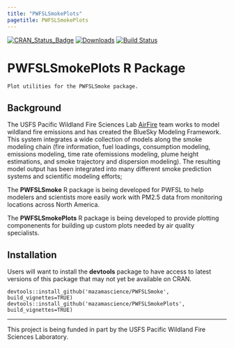 ```yaml
---
title: "PWFSLSmokePlots"
pagetitle: PWFSLSmokePlots
---
```


[![CRAN\_Status\_Badge](http://www.r-pkg.org/badges/version/PWFSLSmokePlots)](https://cran.r-project.org/package=PWFSLSmokePlots)
[![Downloads](http://cranlogs.r-pkg.org/badges/PWFSLSmokePlots)](https://cran.r-project.org/package=PWFSLSmokePlots)
[![Build Status](https://travis-ci.org/MazamaScience/PWFSLSmokePlots.svg?branch=master)](https://travis-ci.org/MazamaScience/PWFSLSmokePlots)

# PWFSLSmokePlots R Package

```
Plot utilities for the PWFSLSmoke package.
```

## Background

The USFS Pacific Wildland Fire Sciences Lab [AirFire](http://www.airfire.org) 
team works to model wildland fire emissions and has created the BlueSky Modeling
Framework. This system  integrates a wide collection of models along the smoke 
modeling chain (fire  information, fuel loadings, consumption modeling, 
emissions modeling, time rate ofemissions modeling, plume height estimations, 
and smoke trajectory and dispersion  modeling). The resulting model output has 
been integrated into many different smoke  prediction systems and scientific 
modeling efforts;

The **PWFSLSmoke** R package is being developed for PWFSL to help modelers and 
scientists more easily work with PM2.5 data from monitoring locations across 
North America.

The **PWFSLSmokePlots** R package is being developed to provide plotting 
componenents for building up  custom plots needed by air quality specialists.

## Installation

Users will want to install the **devtools** package to have access to latest 
versions of this package that may not yet be available on CRAN.

```
devtools::install_github('mazamascience/PWFSLSmoke', build_vignettes=TRUE)
devtools::install_github('mazamascience/PWFSLSmokePlots', build_vignettes=TRUE)
```

----

This project is being funded in part by the USFS Pacific Wildland Fire Sciences 
Laboratory.


